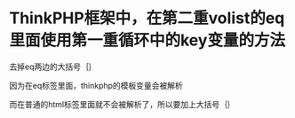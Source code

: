# ThinkPHP框架中，在第二重volist的eq里面使用第一重循环中的key变量的方法

去掉eq两边的大括号｛｝

因为在eq标签里面，thinkphp的模板变量会被解析

而在普通的html标签里面就不会被解析了，所以要加上大括号｛｝

